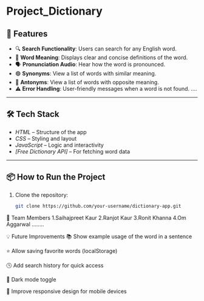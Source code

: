 # Project_Dictionary
## 🚀 Features

- 🔍 **Search Functionality**: Users can search for any English word.
- 📖 **Word Meaning**: Displays clear and concise definitions of the word.
- 🗣️ **Pronunciation Audio**: Hear how the word is pronounced.
- 🟢 **Synonyms**: View a list of words with similar meaning.
- 🔴 **Antonyms**: View a list of words with opposite meaning.
- ⚠️ **Error Handling**: User-friendly messages when a word is not found.
....
---
## 🛠 Tech Stack

- *HTML* – Structure of the app  
- *CSS* – Styling and layout  
- *JavaScript* – Logic and interactivity  
- *[Free Dictionary API]* – For fetching word data

---
## 📦 How to Run the Project

1. Clone the repository:
   ```bash
   git clone https://github.com/your-username/dictionary-app.git
   
👥 Team Members
1.Saihajpreet Kaur
2.Ranjot Kaur
3.Ronit Khanna
4.Om Aggarwal
........

💡 Future Improvements
📚 Show example usage of the word in a sentence

⭐ Allow saving favorite words (localStorage)

🕓 Add search history for quick access

🌙 Dark mode toggle

📱 Improve responsive design for mobile devices
